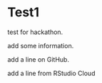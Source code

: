 # Test1

test for hackathon.

add some information.

add a line on GitHub.

add a line from RStudio Cloud
